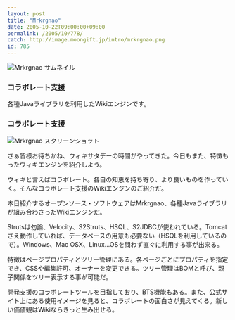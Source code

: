 ```yaml
---
layout: post
title: "Mrkrgnao"
date: 2005-10-22T09:00:00+09:00
permalink: /2005/10/778/
catch: http://image.moongift.jp/intro/mrkrgnao.png
id: 785
---
```

 ![Mrkrgnao サムネイル](http://image.moongift.jp/intro/mrkrgnao.s.png "Mrkrgnao サムネイル")
  

### コラボレート支援
  
各種Javaライブラリを利用したWikiエンジンです。  
<!--more-->  

### コラボレート支援
  

![Mrkrgnao スクリーンショット](http://image.moongift.jp/intro/mrkrgnao.png "Mrkrgnao スクリーンショット")

  

さぁ皆様お待ちかね、ウィキサタデーの時間がやってきた。今日もまた、特徴もったウィキエンジンを紹介しよう。

  

ウィキと言えばコラボレート。各自の知恵を持ち寄り、より良いものを作っていく。そんなコラボレート支援のWikiエンジンのご紹介だ。

  

本日紹介するオープンソース・ソフトウェアはMrkrgnao、各種Javaライブラリが組み合わさったWikiエンジンだ。

  

Strutsは勿論、Velocity、S2Struts、HSQL、S2JDBCが使われている。Tomcatさえ動作していれば、データベースの用意も必要ない（HSQLを利用しているので）。Windows、Mac OSX、Linux…OSを問わず直ぐに利用する事が出来る。

  

特徴はページプロパティとツリー管理にある。各ページごとにプロパティを指定でき、CSSや編集許可、オーナーを変更できる。ツリー管理はBOMと呼び、親子関係をツリー表示する事が可能だ。

  

開発支援のコラボレートツールを目指しており、BTS機能もある。また、公式サイト上にある使用イメージを見ると、コラボレートの面白さが見えてくる。新しい価値観はWikiならきっと生み出せる。


